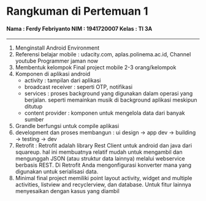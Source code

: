 <h1>Rangkuman di Pertemuan 1</h1>

<h4>Nama    : Ferdy Febriyanto
NIM     : 1941720007
Kelas   : TI 3A</h4>

<hr>

1. Menginstall Android Environment
2. Referensi belajar mobile : udacity.com, aplas.polinema.ac.id, Channel youtube Programmer jaman now
3. Membentuk kelompok Final project mobile 2-3 orang/kelompok
4. Komponen di aplikasi android
    - activity : tampilan dari aplikasi
    - broadcast receiver : seperti OTP, notifikasi
    - services : proses background yang digunakan dalam operasi yang berjalan. seperti memainkan musik di background aplikasi meskipun ditutup
    - content provider : komponen untuk mengelola data dari banyak sumber
5. Grandle berfungsi untuk compile aplikasi
6. development dan proses membangun : ui design -> app dev -> building -> testing -> dev
7. Retrofit : Retrofit adalah library Rest Client untuk android dan java dari squareup. hal ini membuatnya relatif mudah untuk mengambil dan mengunggah JSON (atau struktur data lainnya) melalui webservice berbasis REST. Di Retrofit Anda mengonfigurasi konverter mana yang digunakan untuk serialisasi data.
8. Minimal final project memiliki point layout activity, widget and multiple activities, listview and recyclerview, dan database. Untuk fitur lainnya menyesaikan dengan kasus yang diambil
